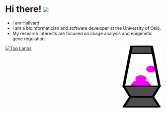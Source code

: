 # Hi there! <img src="https://github.com/TheDudeThatCode/TheDudeThatCode/blob/master/Assets/Hi.gif" width="25" />


- I am Hallvard
- I am a bioinformatician and software developer at the University of Oslo.
- My research interests are focused on image analysis and epigenetic gene regulation.
<img align="right" src="lava_lamp.gif" alt="" width="130" height="200">

[![Top Langs](https://github-readme-stats.vercel.app/api/top-langs/?username=hallvaaw&theme=dracula&layout=compact)](https://github.com/anuraghazra/github-readme-stats)
